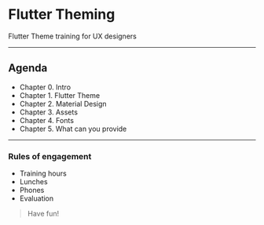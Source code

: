 # Flutter Theming

Flutter Theme training for UX designers

---
## Agenda
- Chapter 0. Intro
- Chapter 1. Flutter Theme
- Chapter 2. Material Design
- Chapter 3. Assets
- Chapter 4. Fonts
- Chapter 5. What can you provide


---
### Rules of engagement
- Training hours
- Lunches 
- Phones
- Evaluation
 
> Have fun!